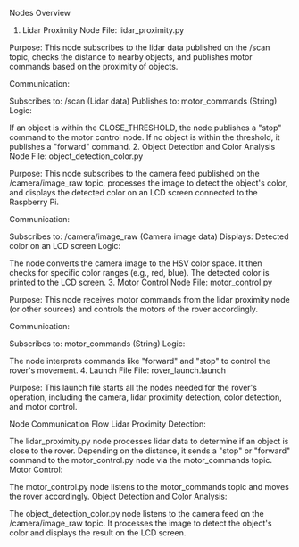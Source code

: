 Nodes Overview
1. Lidar Proximity Node
File: lidar_proximity.py

Purpose: This node subscribes to the lidar data published on the /scan topic, checks the distance to nearby objects, and publishes motor commands based on the proximity of objects.

Communication:

Subscribes to: /scan (Lidar data)
Publishes to: motor_commands (String)
Logic:

If an object is within the CLOSE_THRESHOLD, the node publishes a "stop" command to the motor control node.
If no object is within the threshold, it publishes a "forward" command.
2. Object Detection and Color Analysis Node
File: object_detection_color.py

Purpose: This node subscribes to the camera feed published on the /camera/image_raw topic, processes the image to detect the object's color, and displays the detected color on an LCD screen connected to the Raspberry Pi.

Communication:

Subscribes to: /camera/image_raw (Camera image data)
Displays: Detected color on an LCD screen
Logic:

The node converts the camera image to the HSV color space.
It then checks for specific color ranges (e.g., red, blue).
The detected color is printed to the LCD screen.
3. Motor Control Node
File: motor_control.py

Purpose: This node receives motor commands from the lidar proximity node (or other sources) and controls the motors of the rover accordingly.

Communication:

Subscribes to: motor_commands (String)
Logic:

The node interprets commands like "forward" and "stop" to control the rover's movement.
4. Launch File
File: rover_launch.launch

Purpose: This launch file starts all the nodes needed for the rover's operation, including the camera, lidar proximity detection, color detection, and motor control.

Node Communication Flow
Lidar Proximity Detection:

The lidar_proximity.py node processes lidar data to determine if an object is close to the rover.
Depending on the distance, it sends a "stop" or "forward" command to the motor_control.py node via the motor_commands topic.
Motor Control:

The motor_control.py node listens to the motor_commands topic and moves the rover accordingly.
Object Detection and Color Analysis:

The object_detection_color.py node listens to the camera feed on the /camera/image_raw topic.
It processes the image to detect the object's color and displays the result on the LCD screen.